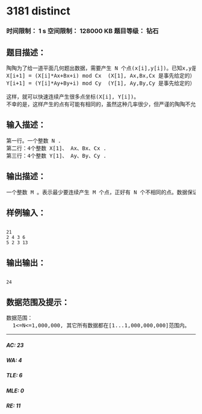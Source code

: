 # 3181 distinct   
### 时间限制： 1 s     空间限制： 128000 KB     题目等级： 钻石  
## 题目描述：  

<pre>
陶陶为了给一道平面几何题出数据，需要产生 N 个点(x[i],y[i])。已知x,y是由伪随机函数顺序产生，即：
X[i+1] = (X[i]*Ax+Bx+i) mod Cx  (X[1], Ax,Bx,Cx 是事先给定的）
Y[i+1] = (Y[i]*Ay+By+i) mod Cy  (Y[1], Ay,By,Cy 是事先给定的）
 
这样，就可以快速连续产生很多点坐标(X[i], Y[i])。
不幸的是，这样产生的点有可能有相同的，虽然这种几率很少，但严谨的陶陶不允许这种事发生。陶陶要求你帮助他解决最少要产生前多少项时，正好有 N 个不相同的点。
</pre>
  
  
## 输入描述：  

<pre>
第一行。一个整数 N .
第二行：4个整数 X[1]、 Ax、Bx、Cx .
第三行：4个整数 Y[1]、 Ay、By、Cy .
</pre>
  
  
## 输出描述：  

<pre>
一个整数 M 。表示最少要连续产生 M 个点，正好有 N 个不相同的点。数据保证有答案。
</pre>
  
  
## 样例输入：  

<pre><code>
21
2 4 3 6
5 2 3 13
</code></pre>
  
  
## 输出输出：  

<pre><code>
24
</code></pre>
  
  
## 数据范围及提示：  

<pre>
数据范围：
  1<=N<=1,000,000, 其它所有数据都在[1...1,000,000,000]范围内。
</pre>
  
  
***  

##### AC: 23  
##### WA: 4  
##### TLE: 6  
##### MLE: 0  
##### RE: 11  
